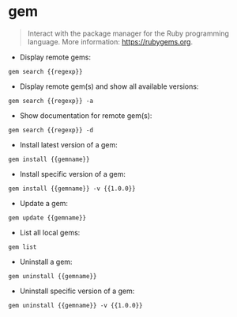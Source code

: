 # gem

> Interact with the package manager for the Ruby programming language.
> More information: <https://rubygems.org>.

- Display remote gems:

`gem search {{regexp}}`

- Display remote gem(s) and show all available versions:

`gem search {{regexp}} -a`

- Show documentation for remote gem(s):

`gem search {{regexp}} -d`

- Install latest version of a gem:

`gem install {{gemname}}`

- Install specific version of a gem:

`gem install {{gemname}} -v {{1.0.0}}`

- Update a gem:

`gem update {{gemname}}`

- List all local gems:

`gem list`

- Uninstall a gem:

`gem uninstall {{gemname}}`

- Uninstall specific version of a gem:

`gem uninstall {{gemname}} -v {{1.0.0}}`
